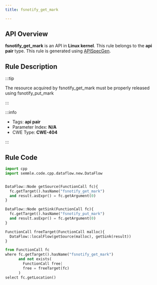 ```yaml
---
title: fsnotify_get_mark

---
```



## API Overview
**fsnotify_get_mark** is an API in **Linux kernel**. This rule belongs to the **api pair** type. This rule is generated using [APISpecGen](../../tools/APISpecGen).
## Rule Description

:::tip

The resource acquired by fsnotify_get_mark must be properly released using fsnotify_put_mark

:::

:::info

- Tags: **api pair**
- Parameter Index: **N/A**
- CWE Type: **CWE-404**

:::

## Rule Code
```python
import cpp
import semmle.code.cpp.dataflow.new.DataFlow


DataFlow::Node getSource(FunctionCall fc){
  fc.getTarget().hasName("fsnotify_get_mark")
  and result.asExpr() = fc.getArgument(0)
}

DataFlow::Node getSink(FunctionCall fc){
  fc.getTarget().hasName("fsnotify_put_mark")
  and result.asExpr() = fc.getArgument(0)
}

FunctionCall freeTarget(FunctionCall malloc){
  DataFlow::localFlow(getSource(malloc), getSink(result))
}

from FunctionCall fc
where fc.getTarget().hasName("fsnotify_get_mark")
      and not exists(
        FunctionCall free| 
        free = freeTarget(fc)
      )
select fc.getLocation()

    
```